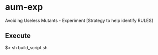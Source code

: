 # aum-exp
Avoiding Useless Mutants - Experiment [Strategy to help identify RULES] 

## Execute
$> sh build_script.sh
